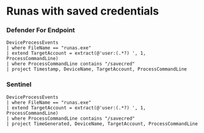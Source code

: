 # Runas with saved credentials

### Defender For Endpoint

```
DeviceProcessEvents
| where FileName == "runas.exe"
| extend TargetAccount = extract(@'user:(.*?) ', 1, ProcessCommandLine)
| where ProcessCommandLine contains "/savecred"
| project Timestamp, DeviceName, TargetAccount, ProcessCommandLine
```
### Sentinel
```
DeviceProcessEvents
| where FileName == "runas.exe"
| extend TargetAccount = extract(@'user:(.*?) ', 1, ProcessCommandLine)
| where ProcessCommandLine contains "/savecred"
| project TimeGenerated, DeviceName, TargetAccount, ProcessCommandLine
```



